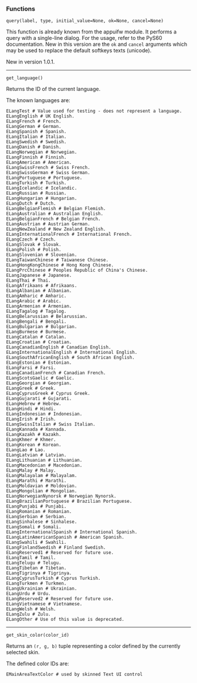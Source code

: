 ### Functions ###

```
query(label, type, initial_value=None, ok=None, cancel=None)
```

This function is already known from the appuifw module. It performs a query with a single-line dialog. For the usage, refer to the PyS60 documentation. New in this version are the `ok` and `cancel` arguments which may be used to replace the default softkeys texts (unicode).

New in version 1.0.1.


---


```
get_language()
```

Returns the ID of the current language.

The known languages are:
```
ELangTest # Value used for testing - does not represent a language.
ELangEnglish # UK English.
ELangFrench # French.
ELangGerman # German.
ELangSpanish # Spanish.
ELangItalian # Italian.
ELangSwedish # Swedish.
ELangDanish # Danish.
ELangNorwegian # Norwegian.
ELangFinnish # Finnish.
ELangAmerican # American.
ELangSwissFrench # Swiss French.
ELangSwissGerman # Swiss German.
ELangPortuguese # Portuguese.
ELangTurkish # Turkish.
ELangIcelandic # Icelandic.
ELangRussian # Russian.
ELangHungarian # Hungarian.
ELangDutch # Dutch.
ELangBelgianFlemish # Belgian Flemish.
ELangAustralian # Australian English.
ELangBelgianFrench # Belgian French.
ELangAustrian # Austrian German.
ELangNewZealand # New Zealand English.
ELangInternationalFrench # International French.
ELangCzech # Czech.
ELangSlovak # Slovak.
ELangPolish # Polish.
ELangSlovenian # Slovenian.
ELangTaiwanChinese # Taiwanese Chinese.
ELangHongKongChinese # Hong Kong Chinese.
ELangPrcChinese # Peoples Republic of China's Chinese.
ELangJapanese # Japanese.
ELangThai # Thai.
ELangAfrikaans # Afrikaans.
ELangAlbanian # Albanian.
ELangAmharic # Amharic.
ELangArabic # Arabic.
ELangArmenian # Armenian.
ELangTagalog # Tagalog.
ELangBelarussian # Belarussian.
ELangBengali # Bengali.
ELangBulgarian # Bulgarian.
ELangBurmese # Burmese.
ELangCatalan # Catalan.
ELangCroatian # Croatian.
ELangCanadianEnglish # Canadian English.
ELangInternationalEnglish # International English.
ELangSouthAfricanEnglish # South African English.
ELangEstonian # Estonian.
ELangFarsi # Farsi.
ELangCanadianFrench # Canadian French.
ELangScotsGaelic # Gaelic.
ELangGeorgian # Georgian.
ELangGreek # Greek.
ELangCyprusGreek # Cyprus Greek.
ELangGujarati # Gujarati.
ELangHebrew # Hebrew.
ELangHindi # Hindi.
ELangIndonesian # Indonesian.
ELangIrish # Irish.
ELangSwissItalian # Swiss Italian.
ELangKannada # Kannada.
ELangKazakh # Kazakh.
ELangKhmer # Khmer.
ELangKorean # Korean.
ELangLao # Lao.
ELangLatvian # Latvian.
ELangLithuanian # Lithuanian.
ELangMacedonian # Macedonian.
ELangMalay # Malay.
ELangMalayalam # Malayalam.
ELangMarathi # Marathi.
ELangMoldavian # Moldovian.
ELangMongolian # Mongolian.
ELangNorwegianNynorsk # Norwegian Nynorsk.
ELangBrazilianPortuguese # Brazilian Portuguese.
ELangPunjabi # Punjabi.
ELangRomanian # Romanian.
ELangSerbian # Serbian.
ELangSinhalese # Sinhalese.
ELangSomali # Somali.
ELangInternationalSpanish # International Spanish.
ELangLatinAmericanSpanish # American Spanish.
ELangSwahili # Swahili.
ELangFinlandSwedish # Finland Swedish.
ELangReserved1 # Reserved for future use.
ELangTamil # Tamil.
ELangTelugu # Telugu.
ELangTibetan # Tibetan.
ELangTigrinya # Tigrinya.
ELangCyprusTurkish # Cyprus Turkish.
ELangTurkmen # Turkmen.
ELangUkrainian # Ukrainian.
ELangUrdu # Urdu.
ELangReserved2 # Reserved for future use.
ELangVietnamese # Vietnamese.
ELangWelsh # Welsh.
ELangZulu # Zulu.
ELangOther # Use of this value is deprecated.
```


---


```
get_skin_color(color_id)
```

Returns an `(r, g, b)` tuple representing a color defined by the currently selected skin.

The defined color IDs are:
```
EMainAreaTextColor # used by skinned Text UI control
```